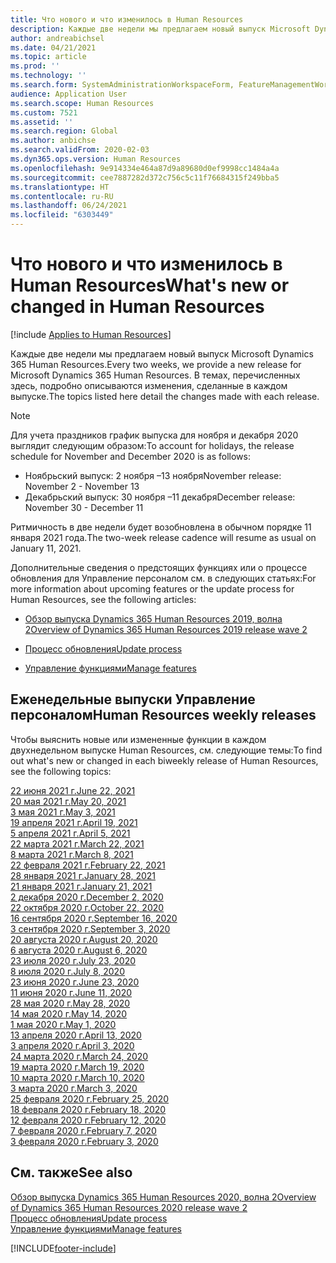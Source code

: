 ```yaml
---
title: Что нового и что изменилось в Human Resources
description: Каждые две недели мы предлагаем новый выпуск Microsoft Dynamics 365 Human Resources. В темах, перечисленных здесь, подробно описываются изменения, сделанные за каждую неделю.
author: andreabichsel
ms.date: 04/21/2021
ms.topic: article
ms.prod: ''
ms.technology: ''
ms.search.form: SystemAdministrationWorkspaceForm, FeatureManagementWorkspace
audience: Application User
ms.search.scope: Human Resources
ms.custom: 7521
ms.assetid: ''
ms.search.region: Global
ms.author: anbichse
ms.search.validFrom: 2020-02-03
ms.dyn365.ops.version: Human Resources
ms.openlocfilehash: 9e914334e464a87d9a89680d0ef9998cc1484a4a
ms.sourcegitcommit: cee7887282d372c756c5c11f76684315f249bba5
ms.translationtype: HT
ms.contentlocale: ru-RU
ms.lasthandoff: 06/24/2021
ms.locfileid: "6303449"
---
```

# <a name="whats-new-or-changed-in-human-resources"></a><span data-ttu-id="d2b7c-104">Что нового и что изменилось в Human Resources</span><span class="sxs-lookup"><span data-stu-id="d2b7c-104">What's new or changed in Human Resources</span></span>

[!include [Applies to Human Resources](../includes/applies-to-hr.md)]

<span data-ttu-id="d2b7c-105">Каждые две недели мы предлагаем новый выпуск Microsoft Dynamics 365 Human Resources.</span><span class="sxs-lookup"><span data-stu-id="d2b7c-105">Every two weeks, we provide a new release for Microsoft Dynamics 365 Human Resources.</span></span> <span data-ttu-id="d2b7c-106">В темах, перечисленных здесь, подробно описываются изменения, сделанные в каждом выпуске.</span><span class="sxs-lookup"><span data-stu-id="d2b7c-106">The topics listed here detail the changes made with each release.</span></span>

>[!NOTE]
><span data-ttu-id="d2b7c-107">Для учета праздников график выпуска для ноября и декабря 2020 выглядит следующим образом:</span><span class="sxs-lookup"><span data-stu-id="d2b7c-107">To account for holidays, the release schedule for November and December 2020 is as follows:</span></span>
>
>- <span data-ttu-id="d2b7c-108">Ноябрьский выпуск: 2 ноября –13 ноября</span><span class="sxs-lookup"><span data-stu-id="d2b7c-108">November release: November 2 - November 13</span></span>
>- <span data-ttu-id="d2b7c-109">Декабрьский выпуск: 30 ноября –11 декабря</span><span class="sxs-lookup"><span data-stu-id="d2b7c-109">December release: November 30 - December 11</span></span>
> 
><span data-ttu-id="d2b7c-110">Ритмичность в две недели будет возобновлена в обычном порядке 11 января 2021 года.</span><span class="sxs-lookup"><span data-stu-id="d2b7c-110">The two-week release cadence will resume as usual on January 11, 2021.</span></span>

<span data-ttu-id="d2b7c-111">Дополнительные сведения о предстоящих функциях или о процессе обновления для Управление персоналом см. в следующих статьях:</span><span class="sxs-lookup"><span data-stu-id="d2b7c-111">For more information about upcoming features or the update process for Human Resources, see the following articles:</span></span> 

- [<span data-ttu-id="d2b7c-112">Обзор выпуска Dynamics 365 Human Resources 2019, волна 2</span><span class="sxs-lookup"><span data-stu-id="d2b7c-112">Overview of Dynamics 365 Human Resources 2019 release wave 2</span></span>](/dynamics365-release-plan/2019wave2/dynamics365-human-resources/)

- [<span data-ttu-id="d2b7c-113">Процесс обновления</span><span class="sxs-lookup"><span data-stu-id="d2b7c-113">Update process</span></span>](hr-admin-setup-update-process.md)

- [<span data-ttu-id="d2b7c-114">Управление функциями</span><span class="sxs-lookup"><span data-stu-id="d2b7c-114">Manage features</span></span>](hr-admin-manage-features.md)

## <a name="human-resources-weekly-releases"></a><span data-ttu-id="d2b7c-115">Еженедельные выпуски Управление персоналом</span><span class="sxs-lookup"><span data-stu-id="d2b7c-115">Human Resources weekly releases</span></span>

<span data-ttu-id="d2b7c-116">Чтобы выяснить новые или измененные функции в каждом двухнедельном выпуске Human Resources, см. следующие темы:</span><span class="sxs-lookup"><span data-stu-id="d2b7c-116">To find out what's new or changed in each biweekly release of Human Resources, see the following topics:</span></span>

[<span data-ttu-id="d2b7c-117">22 июня 2021 г.</span><span class="sxs-lookup"><span data-stu-id="d2b7c-117">June 22, 2021</span></span>](hr-whats-new-2021-06-22.md)</br>
[<span data-ttu-id="d2b7c-118">20 мая 2021 г.</span><span class="sxs-lookup"><span data-stu-id="d2b7c-118">May 20, 2021</span></span>](hr-whats-new-2021-05-20.md)</br>
[<span data-ttu-id="d2b7c-119">3 мая 2021 г.</span><span class="sxs-lookup"><span data-stu-id="d2b7c-119">May 3, 2021</span></span>](hr-whats-new-2021-05-03.md)</br>
[<span data-ttu-id="d2b7c-120">19 апреля 2021 г.</span><span class="sxs-lookup"><span data-stu-id="d2b7c-120">April 19, 2021</span></span>](hr-whats-new-2021-04-19.md)</br>
[<span data-ttu-id="d2b7c-121">5 апреля 2021 г.</span><span class="sxs-lookup"><span data-stu-id="d2b7c-121">April 5, 2021</span></span>](hr-whats-new-2021-04-05.md)</br>
[<span data-ttu-id="d2b7c-122">22 марта 2021 г.</span><span class="sxs-lookup"><span data-stu-id="d2b7c-122">March 22, 2021</span></span>](hr-whats-new-2021-03-22.md)</br>
[<span data-ttu-id="d2b7c-123">8 марта 2021 г.</span><span class="sxs-lookup"><span data-stu-id="d2b7c-123">March 8, 2021</span></span>](hr-whats-new-2021-03-08.md)</br>
[<span data-ttu-id="d2b7c-124">22 февраля 2021 г.</span><span class="sxs-lookup"><span data-stu-id="d2b7c-124">February 22, 2021</span></span>](hr-whats-new-2021-02-22.md)</br>
[<span data-ttu-id="d2b7c-125">28 января 2021 г.</span><span class="sxs-lookup"><span data-stu-id="d2b7c-125">January 28, 2021</span></span>](hr-whats-new-2021-01-28.md)</br>
[<span data-ttu-id="d2b7c-126">21 января 2021 г.</span><span class="sxs-lookup"><span data-stu-id="d2b7c-126">January 21, 2021</span></span>](hr-whats-new-2021-01-21.md)</br>
[<span data-ttu-id="d2b7c-127">2 декабря 2020 г.</span><span class="sxs-lookup"><span data-stu-id="d2b7c-127">December 2, 2020</span></span>](hr-whats-new-2020-12-02.md)</br>
[<span data-ttu-id="d2b7c-128">22 октября 2020 г.</span><span class="sxs-lookup"><span data-stu-id="d2b7c-128">October 22, 2020</span></span>](hr-whats-new-2020-10-22.md)</br>
[<span data-ttu-id="d2b7c-129">16 сентября 2020 г.</span><span class="sxs-lookup"><span data-stu-id="d2b7c-129">September 16, 2020</span></span>](hr-whats-new-2020-09-16.md)</br>
[<span data-ttu-id="d2b7c-130">3 сентября 2020 г.</span><span class="sxs-lookup"><span data-stu-id="d2b7c-130">September 3, 2020</span></span>](hr-whats-new-2020-09-03.md)</br>
[<span data-ttu-id="d2b7c-131">20 августа 2020 г.</span><span class="sxs-lookup"><span data-stu-id="d2b7c-131">August 20, 2020</span></span>](hr-whats-new-2020-08-20.md)</br>
[<span data-ttu-id="d2b7c-132">6 августа 2020 г.</span><span class="sxs-lookup"><span data-stu-id="d2b7c-132">August 6, 2020</span></span>](hr-whats-new-2020-08-06.md)</br>
[<span data-ttu-id="d2b7c-133">23 июля 2020 г.</span><span class="sxs-lookup"><span data-stu-id="d2b7c-133">July 23, 2020</span></span>](hr-whats-new-2020-07-23.md)</br>
[<span data-ttu-id="d2b7c-134">8 июля 2020 г.</span><span class="sxs-lookup"><span data-stu-id="d2b7c-134">July 8, 2020</span></span>](hr-whats-new-2020-07-08.md)</br>
[<span data-ttu-id="d2b7c-135">23 июня 2020 г.</span><span class="sxs-lookup"><span data-stu-id="d2b7c-135">June 23, 2020</span></span>](hr-whats-new-2020-06-23.md)</br>
[<span data-ttu-id="d2b7c-136">11 июня 2020 г.</span><span class="sxs-lookup"><span data-stu-id="d2b7c-136">June 11, 2020</span></span>](hr-whats-new-2020-06-11.md)</br>
[<span data-ttu-id="d2b7c-137">28 мая 2020 г.</span><span class="sxs-lookup"><span data-stu-id="d2b7c-137">May 28, 2020</span></span>](hr-whats-new-2020-05-28.md)</br>
[<span data-ttu-id="d2b7c-138">14 мая 2020 г.</span><span class="sxs-lookup"><span data-stu-id="d2b7c-138">May 14, 2020</span></span>](hr-whats-new-2020-05-14.md)</br>
[<span data-ttu-id="d2b7c-139">1 мая 2020 г.</span><span class="sxs-lookup"><span data-stu-id="d2b7c-139">May 1, 2020</span></span>](hr-whats-new-2020-05-01.md)</br>
[<span data-ttu-id="d2b7c-140">13 апреля 2020 г.</span><span class="sxs-lookup"><span data-stu-id="d2b7c-140">April 13, 2020</span></span>](hr-whats-new-2020-04-13.md)</br>
[<span data-ttu-id="d2b7c-141">3 апреля 2020 г.</span><span class="sxs-lookup"><span data-stu-id="d2b7c-141">April 3, 2020</span></span>](hr-whats-new-2020-04-03.md)</br>
[<span data-ttu-id="d2b7c-142">24 марта 2020 г.</span><span class="sxs-lookup"><span data-stu-id="d2b7c-142">March 24, 2020</span></span>](hr-whats-new-2020-03-24.md)</br>
[<span data-ttu-id="d2b7c-143">19 марта 2020 г.</span><span class="sxs-lookup"><span data-stu-id="d2b7c-143">March 19, 2020</span></span>](hr-whats-new-2020-03-19.md)</br>
[<span data-ttu-id="d2b7c-144">10 марта 2020 г.</span><span class="sxs-lookup"><span data-stu-id="d2b7c-144">March 10, 2020</span></span>](hr-whats-new-2020-03-10.md)</br>
[<span data-ttu-id="d2b7c-145">3 марта 2020 г.</span><span class="sxs-lookup"><span data-stu-id="d2b7c-145">March 3, 2020</span></span>](hr-whats-new-2020-03-03.md)</br>
[<span data-ttu-id="d2b7c-146">25 февраля 2020 г.</span><span class="sxs-lookup"><span data-stu-id="d2b7c-146">February 25, 2020</span></span>](hr-whats-new-2020-02-25.md)</br>
[<span data-ttu-id="d2b7c-147">18 февраля 2020 г.</span><span class="sxs-lookup"><span data-stu-id="d2b7c-147">February 18, 2020</span></span>](hr-whats-new-2020-02-18.md)</br>
[<span data-ttu-id="d2b7c-148">12 февраля 2020 г.</span><span class="sxs-lookup"><span data-stu-id="d2b7c-148">February 12, 2020</span></span>](hr-whats-new-2020-02-12.md)</br>
[<span data-ttu-id="d2b7c-149">7 февраля 2020 г.</span><span class="sxs-lookup"><span data-stu-id="d2b7c-149">February 7, 2020</span></span>](hr-whats-new-2020-02-07.md)</br>
[<span data-ttu-id="d2b7c-150">3 февраля 2020 г.</span><span class="sxs-lookup"><span data-stu-id="d2b7c-150">February 3, 2020</span></span>](hr-whats-new-2020-02-03.md)

## <a name="see-also"></a><span data-ttu-id="d2b7c-151">См. также</span><span class="sxs-lookup"><span data-stu-id="d2b7c-151">See also</span></span>

[<span data-ttu-id="d2b7c-152">Обзор выпуска Dynamics 365 Human Resources 2020, волна 2</span><span class="sxs-lookup"><span data-stu-id="d2b7c-152">Overview of Dynamics 365 Human Resources 2020 release wave 2</span></span>](/dynamics365-release-plan/2020wave2/human-resources/dynamics365-human-resources/)</br>
[<span data-ttu-id="d2b7c-153">Процесс обновления</span><span class="sxs-lookup"><span data-stu-id="d2b7c-153">Update process</span></span>](hr-admin-setup-update-process.md)</br>
[<span data-ttu-id="d2b7c-154">Управление функциями</span><span class="sxs-lookup"><span data-stu-id="d2b7c-154">Manage features</span></span>](hr-admin-manage-features.md)


[!INCLUDE[footer-include](../includes/footer-banner.md)]
